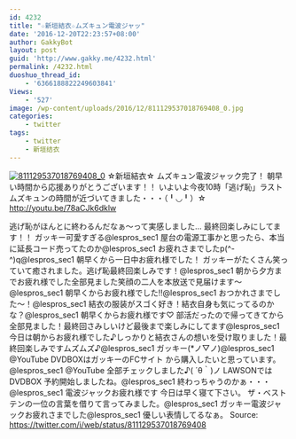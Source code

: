 ```yaml
---
id: 4232
title: "☆新垣結衣☆ムズキュン電波ジャッ"
date: '2016-12-20T22:23:57+08:00'
author: GakkyBot
layout: post
guid: 'http://www.gakky.me/4232.html'
permalink: /4232.html
duoshuo_thread_id:
    - '6366188822249603841'
Views:
    - '527'
image: /wp-content/uploads/2016/12/811129537018769408_0.jpg
categories:
    - twitter
tags:
    - twitter
    - 新垣结衣
---
```


[![811129537018769408_0](http://www.yui-aragaki.org/wp-content/uploads/2016/12/811129537018769408_0.jpg)](http://www.yui-aragaki.org/wp-content/uploads/2016/12/811129537018769408_0.jpg)
☆新垣結衣☆
ムズキュン電波ジャック完了！
朝早い時間から応援ありがとうございます！！
いよいよ今夜10時「逃げ恥」ラストムズキュンの時間が近づいてきました・・・（╹◡╹）☆
http://youtu.be/78aCJk6dklw

逃げ恥がほんとに終わるんだなぁ〜って実感しました…
最終回楽しみにしてます！！
ガッキー可愛すぎる@lespros\_sec1 屋台の電源工事かと思ったら、本当に延長コード売ってたのか@lespros\_sec1
お疲れさまでしたp(^-^)q@lespros\_sec1
朝早くから一日中お疲れ様でした！
ガッキーがたくさん笑っていて癒されました。逃げ恥最終回楽しみです！@lespros\_sec1 朝から夕方までお疲れ様でした全部見ました笑顔の二人を本放送で見届けます～@lespros\_sec1 朝早くからお疲れ様でした‼︎@lespros\_sec1 おつかれさまでした〜！@lespros\_sec1 結衣の服装がスゴく好き！結衣自身も気にってるのかな？@lespros\_sec1
朝早くからお疲れ様です♡
部活だったので帰ってきてから全部見ました！最終回さみしいけど最後まで楽しみにしてます@lespros\_sec1 今日は朝からお疲れ様でした♪しっかりと結衣さんの想いを受け取りました！最終回楽しみですムズムズ♪@lespros\_sec1 ガッキー(\*ノ▽ノ)@lespros\_sec1 @YouTube DVDBOXはガッキーのFCサイト
から購入したいと思っています。@lespros\_sec1 @YouTube 全部チェックしました♪( ´θ｀)ノ
LAWSONではDVDBOX
予約開始しましたね。@lespros\_sec1 終わっちゃうのかぁ・・・@lespros\_sec1 電波ジャックお疲れ様です
今日は早く寝て下さい。
ザ・ベストテンの一位の言葉を借りて言ってみました。@lespros\_sec1 ガッキー電波ジャックお疲れさまでした@lespros\_sec1 優しい表情してるなぁ。
Source: <https://twitter.com/i/web/status/811129537018769408>
